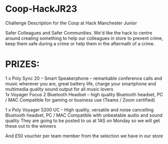 # Coop-HackJR23
Challenge Description for the Coop at Hack Manchester Junior

Safer Colleagues and Safer Communities. We'd like the hack to centre around creating something to help our colleagues in store to prevent crime, keep them safe during a crime or help them in the aftermath of a crime.

# PRIZES:
1 x Poly Sync 20 – Smart Speakerphone – remarkable conference calls and music wherever you are, great battery life, charge your smartphone and multimedia quality sound output for all music lovers  
1x Voyager Focus 2 Bluetooth Headset – high quality Bluetooth headset, PC / MAC Compatible for gaming or business use (Teams / Zoom certified)

1 x Poly Voyager 5200 UC -  High quality, versatile and noise cancelling Bluetooth headset, PC / MAC Compatible with unbeatable audio and sound quality 
They are going to be posted to us at 1AS on Monday so we will get these out to the winners 

And £50 voucher per team member from the selection we have in our store 
